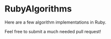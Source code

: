 # RubyAlgorithms
Here are a few algorithm implementations in Ruby.

Feel free to submit a much needed pull request!
